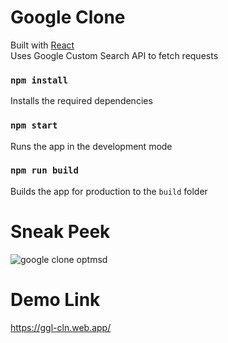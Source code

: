 # Google Clone

Built with [React](https://reactjs.org/)\
Uses Google Custom Search API to fetch requests

### `npm install`

Installs the required dependencies

### `npm start`

Runs the app in the development mode

### `npm run build`

Builds the app for production to the `build` folder

# Sneak Peek

![google clone optmsd](https://user-images.githubusercontent.com/49686162/127760813-b1f372a7-430b-4c0b-b513-9090e705bcb5.gif)

# Demo Link

https://ggl-cln.web.app/